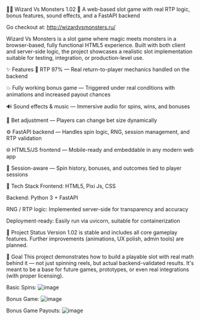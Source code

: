 🧙‍♂️ Wizard Vs Monsters 1.02 🎰
A web-based slot game with real RTP logic, bonus features, sound effects, and a FastAPI backend

Go checkout at: http://wizardvsmonsters.ru/

Wizard Vs Monsters is a slot game where magic meets monsters in a browser-based, fully functional HTML5 experience. Built with both client and server-side logic, the project showcases a realistic slot implementation suitable for testing, integration, or production-level use.

✨ Features
🎯 RTP 97% — Real return-to-player mechanics handled on the backend

💥 Fully working bonus game — Triggered under real conditions with animations and increased payout chances

🔊 Sound effects & music — Immersive audio for spins, wins, and bonuses

🔁 Bet adjustment — Players can change bet size dynamically

⚙️ FastAPI backend — Handles spin logic, RNG, session management, and RTP validation

🌐 HTML5/JS frontend — Mobile-ready and embeddable in any modern web app

🧪 Session-aware — Spin history, bonuses, and outcomes tied to player sessions

🔧 Tech Stack
Frontend: HTML5, Pixi Js, CSS

Backend: Python 3 + FastAPI

RNG / RTP logic: Implemented server-side for transparency and accuracy

Deployment-ready: Easily run via uvicorn, suitable for containerization

🚀 Project Status
Version 1.02 is stable and includes all core gameplay features. Further improvements (animations, UX polish, admin tools) are planned.

🎯 Goal
This project demonstrates how to build a playable slot with real math behind it — not just spinning reels, but actual backend-validated results. It's meant to be a base for future games, prototypes, or even real integrations (with proper licensing).

Basic Spins:
![image](https://github.com/user-attachments/assets/c1394cb8-a540-4f83-9ac7-defdc204c452)

Bonus Game:
![image](https://github.com/user-attachments/assets/8e3e3aa6-1525-4d3b-8282-3536131fbf26)

Bonus Game Payouts:
![image](https://github.com/user-attachments/assets/310584f7-cb93-4f93-be94-a96a3b7eadc7)

